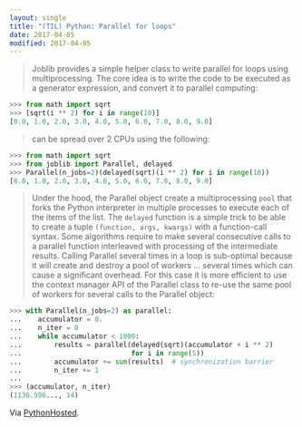 ```yaml
---
layout: single
title: "(TIL) Python: Parallel for loops"
date: 2017-04-05
modified: 2017-04-05
---
```


> Joblib provides a simple helper class to write parallel for loops using multiprocessing.
The core idea is to write the code to be executed as a generator expression,
and convert it to parallel computing:

```python
>>> from math import sqrt
>>> [sqrt(i ** 2) for i in range(10)]
[0.0, 1.0, 2.0, 3.0, 4.0, 5.0, 6.0, 7.0, 8.0, 9.0]
```

> can be spread over 2 CPUs using the following:

```python
>>> from math import sqrt
>>> from joblib import Parallel, delayed
>>> Parallel(n_jobs=2)(delayed(sqrt)(i ** 2) for i in range(10))
[0.0, 1.0, 2.0, 3.0, 4.0, 5.0, 6.0, 7.0, 8.0, 9.0]
```

> Under the hood, the Parallel object create a multiprocessing `pool` that forks the Python interpreter
> in multiple processes to execute each of the items of the list.
> The `delayed` function is a simple trick to be able to create a tuple `(function, args, kwargs)`
> with a function-call syntax.
> Some algorithms require to make several consecutive calls to a parallel function
interleaved with processing of the intermediate results.
Calling Parallel several times in a loop is sub-optimal
because it will create and destroy a pool of workers ... several times which can cause a significant overhead.
> For this case it is more efficient to use the context manager API of the Parallel class
to re-use the same pool of workers for several calls to the Parallel object:

```python
>>> with Parallel(n_jobs=2) as parallel:
...    accumulator = 0.
...    n_iter = 0
...    while accumulator < 1000:
...        results = parallel(delayed(sqrt)(accumulator + i ** 2)
...                           for i in range(5))
...        accumulator += sum(results)  # synchronization barrier
...        n_iter += 1
...
>>> (accumulator, n_iter)
(1136.596..., 14)
```

Via [PythonHosted](https://pythonhosted.org/joblib/parallel.html).
